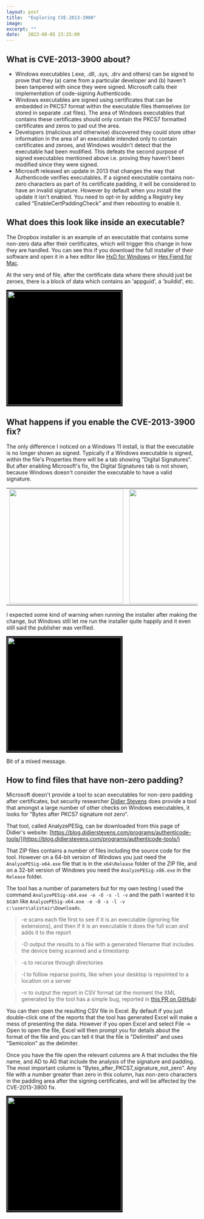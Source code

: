 ```yaml
---
layout: post
title:  "Exploring CVE-2013-3900"
image: 
excerpt: ""
date:   2023-08-05 23:25:00
---
```


What is CVE-2013-3900 about?
----------------------------

* Windows executables (.exe, .dll, .sys, .drv and others) can be signed to prove that they (a) came from a particular developer and (b) haven't been tampered with since they were signed. Microsoft calls their implementation of code-signing Authenticode.
* Windows executables are signed using certificates that can be embedded in PKCS7 format within the executable files themselves (or stored in separate .cat files). The area of Windows executables that contains these certificates should only contain the PKCS7 formatted certificates and zeros to pad out the area.
* Developers (malicious and otherwise) discovered they could store other information in the area of an executable intended only to contain certificates and zeroes, and Windows wouldn't detect that the executable had been modified. This defeats the second purpose of signed executables mentioned above i.e. proving they haven’t been modified since they were signed.
* Microsoft released an update in 2013 that changes the way that Authenticode verifies executables. If a signed executable contains non-zero characters as part of its certificate padding, it will be considered to have an invalid signature. However by default when you install the update it isn't enabled. You need to opt-in by adding a Registry key called “EnableCertPaddingCheck” and then rebooting to enable it.

What does this look like inside an executable?
----------------------------------------------

The Dropbox installer is an example of an executable that contains some non-zero data after their certificates, which will trigger this change in how they are handled. You can see this if you download the full installer of their software and open it in a hex editor like [HxD for Windows](https://mh-nexus.de/en/hxd/) or [Hex Fiend for Mac](https://hexfiend.com).

At the very end of file, after the certificate data where there should just be zeroes, there is a block of data which contains an 'appguid', a 'buildid', etc.

<a class="image" href="{{site.baseurl}}/images/DropboxPadding.png" data-lightbox="image-1" data-title="Dropbox installer opened in a hex editor to show non-zero padding">
<img src="{{site.baseurl}}/images/DropboxPadding.png" style="width:300px; border:1px solid black;background-color: black;padding: 2px" /></a>

What happens if you enable the CVE-2013-3900 fix?
-------------------------------------------------

The only difference I noticed on a Windows 11 install, is that the executable is no longer shown as signed. Typically if a Windows executable is signed, within the file's Properties there will be a tab showing "Digital Signatures". But after enabling Microsoft's fix, the Digital Signatures tab is not shown, because Windows doesn't consider the executable to have a valid signature.

<table style="margin-left:auto;margin-right:auto;"><tr><td><a class="image" href="{{site.baseurl}}/images/DropboxInstallerBeforeEnablingEnableCertPaddingCheck.png" data-lightbox="image-1" data-title="Before: Dropbox Installer Properties showing Digital Signatures tab"><img src="{{site.baseurl}}/images/DropboxInstallerBeforeEnablingEnableCertPaddingCheck.png" style="height:300px;" /></a></td><td>
<a class="image" href="{{site.baseurl}}/images/DropboxInstallerAfterEnablingEnableCertPaddingCheck.png" data-lightbox="image-1" data-title="After: Dropbox Installer Properties with no Digital Signatures tab"><img src="{{site.baseurl}}/images/DropboxInstallerAfterEnablingEnableCertPaddingCheck.png" style="height:300px;" /></a></td></tr></table>

I expected some kind of warning when running the installer after making the change, but Windows still let me run the installer quite happily and it even still said the publisher was verified.

<a class="image" href="{{site.baseurl}}/images/DropboxVerifiedPublisher.png" data-lightbox="image-1" data-title="Windows prompting to confirm Dropbox install, and still listing Dropbox as verified">
<img src="{{site.baseurl}}/images/DropboxVerifiedPublisher.png" style="width:300px; border:1px solid black;background-color: black;padding: 2px" /></a>

Bit of a mixed message.

How to find files that have non-zero padding?
---------------------------------------------

Microsoft doesn't provide a tool to scan executables for non-zero padding after certificates, but security researcher [Didier Stevens](https://www.didierstevens.com) does provide a tool that amongst a large number of other checks on Windows executables, it looks for "Bytes after PKCS7 signature not zero".

That tool, called AnalyzePESig, can be downloaded from this page of Didier's website:
[https://blog.didierstevens.com/programs/authenticode-tools/](https://blog.didierstevens.com/programs/authenticode-tools/)

That ZIP files contains a number of files including the source code for the tool. However on a 64-bit version of Windows you just need the `AnalyzePESig-x64.exe` file that is in the `x64\Release` folder of the ZIP file, and on a 32-bit version of Windows you need the `AnalyzePESig-x86.exe` in the `Release` folder.

The tool has a number of parameters but for my own testing I used the command `AnalyzePESig-x64.exe -e -O -s -l -v` and the path I wanted it to scan like `AnalyzePESig-x64.exe -e -O -s -l -v c:\users\alistair\Downloads`.

> -e scans each file first to see if it is an executable (ignoring file extensions), and then if it is an executable it does the full scan and adds it to the report

> -O output the results to a file with a generated filename that includes the device being scanned and a timestamp

> -s to recurse through directories

> -l to follow reparse points, like when your desktop is repointed to a location on a server

> -v to output the report in CSV format (at the moment the XML generated by the tool has a simple bug, reported in [this PR on GitHub](https://github.com/DidierStevens/AnalyzePESig/pull/2))
    
You can then open the resulting CSV file in Excel. By default if you just double-click one of the reports that the tool has generated Excel will make a mess of presenting the data. However if you open Excel and select File -> Open to open the file, Excel will then prompt you for details about the format of the file and you can tell it that the file is "Delimited" and uses "Semicolon" as the delimiter.

Once you have the file open the relevant columns are A that includes the file name, and AD to AG that include the analysis of the signature and padding. The most important column is "Bytes_after_PKCS7_signature_not_zero". Any file with a number greater than zero in this column, has non-zero characters in the padding area after the signing certificates, and will be affected by the CVE-2013-3900 fix.

<a class="image" href="{{site.baseurl}}/images/AnalysisReport.png" data-lightbox="image-1" data-title="Results of scanning a folder using AnalyzePESig. The zeros in column AD mean that the executables are not signed at all. Column AG indicates that DropboxInstaller.exe has non-zero padding after its certificates, which means it will be affected by this fix.">
<img src="{{site.baseurl}}/images/AnalysisReport.png" style="width:300px; border:1px solid black;background-color: black;padding: 2px" /></a>
